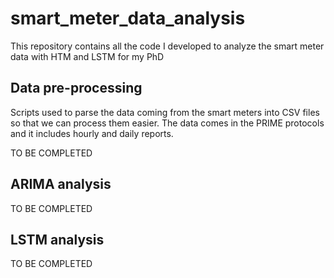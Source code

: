 # smart_meter_data_analysis
This repository contains all the code I developed to analyze the smart meter data with HTM and LSTM for my PhD

## Data pre-processing
Scripts used to parse the data coming from the smart meters into CSV files so that we can process them easier.
The data comes in the PRIME protocols and it includes hourly and daily reports.

TO BE COMPLETED

## ARIMA analysis

TO BE COMPLETED

## LSTM analysis

TO BE COMPLETED
